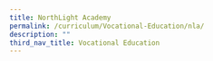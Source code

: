 ```yaml
---
title: NorthLight Academy
permalink: /curriculum/Vocational-Education/nla/
description: ""
third_nav_title: Vocational Education
---
```


